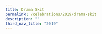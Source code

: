```yaml
---
title: Drama Skit
permalink: /celebrations/2019/drama-skit
description: ""
third_nav_title: "2019"
---
```

